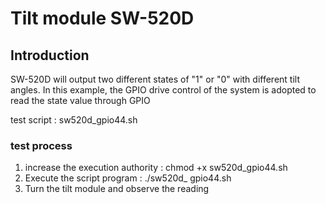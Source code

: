 # Tilt module SW-520D
## Introduction

 SW-520D will output two different states of "1" or "0" with different tilt angles. In this example, the GPIO drive control of the system is adopted to read the state value through GPIO 

test script : sw520d_gpio44.sh

### test process

1. increase the execution authority : chmod +x sw520d_gpio44.sh
2. Execute the script program : ./sw520d_ gpio44.sh 
3.  Turn the tilt module and observe the reading 
